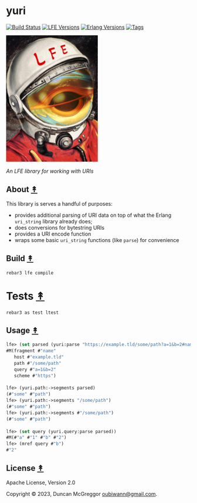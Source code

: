 # yuri

[![Build Status][gh-actions-badge]][gh-actions]
[![LFE Versions][lfe badge]][lfe]
[![Erlang Versions][erlang badge]][version]
[![Tags][github tags badge]][github tags]

[![Project Logo][logo]][logo-large]

*An LFE library for working with URIs*

## About [&#x219F;](#table-of-contents)

This library is serves a handful of purposes:

* provides additional parsing of URI data on top of what the Erlang `uri_string` library already does;
* does conversions for bytestring URIs
* provides a URI encode function
* wraps some basic `uri_string` functions (like `parse`) for convenience

## Build [&#x219F;](#table-of-contents)

```shell
rebar3 lfe compile
```

# Tests [&#x219F;](#table-of-contents)

```shell
rebar3 as test ltest
```

## Usage [&#x219F;](#table-of-contents)

```lisp
lfe> (set parsed (yuri:parse "https://example.tld/some/path?a=1&b=2#name"))
#M(fragment #"name"
   host #"example.tld"
   path #"/some/path"
   query #"a=1&b=2"
   scheme #"https")

lfe> (yuri.path:->segments parsed)
(#"some" #"path")
lfe> (yuri.path:->segments "/some/path")
(#"some" #"path")
lfe> (yuri.path:->segments #"/some/path")
(#"some" #"path")

lfe> (set query (yuri.query:parse parsed))
#M(#"a" #"1" #"b" #"2")
lfe> (mref query #"b")
#"2"
```

## License [&#x219F;](#table-of-contents)

Apache License, Version 2.0

Copyright © 2023, Duncan McGreggor <oubiwann@gmail.com>.

[//]: ---Named-Links---

[logo]: priv/images/yuri-small.jpg
[logo-large]: priv/images/yuri.jpg
[gh-actions-badge]: https://github.com/lfex/yuri/actions/workflows/cicd.yml/badge.svg
[gh-actions]: https://github.com/lfex/yuri/actions
[lfe]: https://github.com/lfe/lfe
[lfe badge]: https://img.shields.io/badge/lfe-2.1-blue.svg
[erlang badge]: https://img.shields.io/badge/erlang-21%20to%2026-blue.svg
[version]: https://github.com/lfex/yuri/blob/master/.github/workflows/cicd.yml
[github tags]: https://github.com/lfex/yuri/tags
[github tags badge]: https://img.shields.io/github/tag/lfex/yuri.svg
